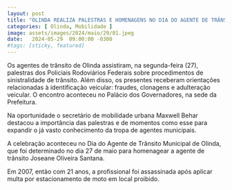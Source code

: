 ```yaml
---
layout: post
title: "OLINDA REALIZA PALESTRAS E HOMENAGENS NO DIA DO AGENTE DE TRÂNSITO"
categories: [ Olinda, Mobilidade ]
image: assets/images/2024/maio/29/01.jpeg
date:   2024-05-29  09:00:00 -0300
#tags: [sticky, featured]
---
```

Os agentes de trânsito de Olinda assistiram, na segunda-feira (27), palestras dos Policiais Rodoviários Federais sobre procedimentos de sinistralidade de trânsito. Além disso, os presentes receberam orientações relacionadas à identificação veicular: fraudes, clonagens e adulteração veicular. O encontro aconteceu no Palácio dos Governadores, na sede da Prefeitura.

Na oportunidade o secretário de mobilidade urbana Maxwell Behar destacou a importância das palestras e de momentos como esse para expandir o já vasto conhecimento da tropa de agentes municipais.

A celebração aconteceu no Dia do Agente de Trânsito Municipal de Olinda, que foi determinado no dia 27 de maio para homenagear a agente de trânsito Joseane Oliveira Santana.

Em 2007, então com 21 anos, a profissional foi assassinada após aplicar multa por estacionamento de moto em local proibido.